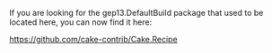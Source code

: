 If you are looking for the gep13.DefaultBuild package that used to be located here, you can now find it here:

https://github.com/cake-contrib/Cake.Recipe